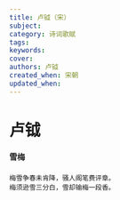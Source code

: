 ```yaml
---
title: 卢钺（宋）
subject: 
category: 诗词歌赋
tags: 
keywords: 
cover: 
authors: 卢钺
created_when: 宋朝
updated_when: 
---
```


# 卢钺

#### 雪梅

```
梅雪争春未肯降，骚人阁笔费评章。
梅须逊雪三分白，雪却输梅一段香。
```
